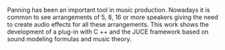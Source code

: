 Panning has been an important tool in music production. Nowadays
it is common to see arrangements of 5, 8, 16 or more speakers giving
the need to create audio effects for all these arrangements. This
work shows the development of a plug-in with C ++ and the JUCE 
framework based on sound modeling formulas and music theory.
